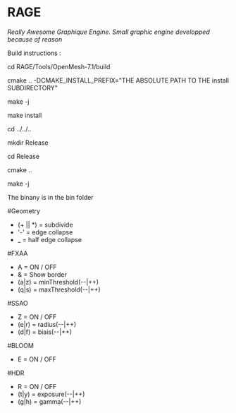 # RAGE
*Really Awesome Graphique Engine. Small graphic engine developped because of reason*

Build instructions :

cd RAGE/Tools/OpenMesh-7.1/build

cmake .. -DCMAKE_INSTALL_PREFIX="THE ABSOLUTE PATH TO THE install SUBDIRECTORY"

make -j

make install

cd ../../..

mkdir Release

cd Release

cmake ..

make -j

The binany is in the bin folder

#Geometry
- (+ || *) = subdivide
- '-' = edge collapse
- _ = half edge collapse

#FXAA
- A = ON / OFF
- & = Show border
- (a|z) = minThreshold(--|++)
- (q|s) = maxThreshold(--|++)

#SSAO
- Z = ON / OFF
- (e|r) = radius(--|++)
- (d|f) = biais(--|++)

#BLOOM
- E = ON / OFF

#HDR
- R = ON / OFF
- (t|y) = exposure(--|++)
- (g|h) = gamma(--|++)



